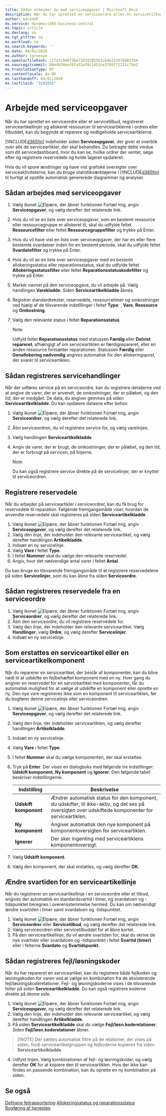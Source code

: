 ```yaml
---
title: Sådan arbejder du med serviceopgaver | Microsoft Docs
description: Når du har oprettet en serviceordre eller et servicetilbud, registreret serviceartikellinjer og allokeret ressourcer til serviceartiklerne i ordren eller tilbuddet, kan du begynde at reparere og vedligeholde serviceartiklerne.
author: SorenGP
ms.service: dynamics365-business-central
ms.topic: article
ms.devlang: na
ms.tgt_pltfrm: na
ms.workload: na
ms.search.keywords: ''
ms.date: 04/01/2020
ms.author: sgroespe
ms.openlocfilehash: c1fafc84bf3b473d7d195563cbde232078483764
ms.sourcegitcommit: 88e4b30eaf6fa32af0c1452ce2f85ff1111c75e2
ms.translationtype: HT
ms.contentlocale: da-DK
ms.lasthandoff: 04/01/2020
ms.locfileid: "3192551"
---
```

# <a name="work-on-service-tasks"></a>Arbejde med serviceopgaver
Når du har oprettet en serviceordre eller et servicetilbud, registreret serviceartikellinjer og allokeret ressourcer til serviceartiklerne i ordren eller tilbuddet, kan du begynde at reparere og vedligeholde serviceartiklerne.  

[!INCLUDE[d365fin](includes/d365fin_md.md)] indeholder siden **Serviceopgaver**, der giver et overblik over alle de serviceartikler, der skal behandles. Du betragte dette vindue som dit servicedashboard, hvor du kan se, hvilke ordrer der venter, søge efter og registrere reservedele og holde lageret opdateret.  

Hvis du vil spore ændringer og have vist grafiske oversigter over serviceaktiviteterne, kan du bruge statistikværktøjerne i [!INCLUDE[d365fin](includes/d365fin_md.md)] til hurtigt at opstille automatisk genererede diagrammer og analyser.  

## <a name="to-work-on-a-service-task"></a>Sådan arbejdes med serviceopgaver  
1. Vælg ikonet ![Elpære, der åbner funktionen Fortæl mig](media/ui-search/search_small.png "Fortæl mig, hvad du vil foretage dig"), angiv **Serviceopgaver**, og vælg derefter det relaterede link.
2. Hvis du vil se en liste over serviceopgaver, som en bestemt ressource eller ressourcegruppe er allokeret til, skal du udfylde feltet **Ressourcefilter** eller feltet **Ressourcegruppefilter** og trykke på Enter.  
3. Hvis du vil have vist en liste over serviceopgaver, der har en eller flere bestemte svardatoer inden for en bestemt periode, skal du udfylde feltet **Svardatofilter** og trykke på Enter.  
4. Hvis du vil se en liste over serviceopgaver med en bestemt allokeringsstatus eller reparationsstatus, skal du udfylde feltet **Allokeringsstatusfilter** eller feltet **Reparationsstatuskodefilter** og trykke på Enter.  
5. Markér navnet på den serviceopgave, du vil arbejde på. Vælg handlingen **Varekladde**. Siden **Serviceartikelkladde** åbnes.  
6. Registrer standardtekster, reservedele, ressourcetimer og omkostninger ved hjælp af de tilsvarende indstillinger i feltet **Type**: <Blank>, **Vare**, **Ressource** og **Omkostning**.  
7. Vælg den relevante status i feltet **Reparationsstatus**.  

   > [!NOTE]  
   >  Udfyld feltet **Reparationsstatus** med statussen **Færdig** eller **Delvist repareret**, afhængigt af om serviceartiklen er færdigrepareret, eller en anden ressource fortsætter reparationen. Statussen **Færdig** eller **Genallokering nødvendig** angives automatisk for den allokeringspost, der svarer til serviceartiklen.  

## <a name="to-register-service-operations"></a>Sådan registreres servicehandlinger  
Når der udføres service på en serviceordre, kan du registrere detaljerne ved at angive de varer, der er anvendt, de omkostninger, der er påløbet, og den tid, der er medgået. De data, du angiver gemmes på siden **Serviceartikelkladde**. Du kan opdatere dataene efter behov.

1. Vælg ikonet ![Elpære, der åbner funktionen Fortæl mig](media/ui-search/search_small.png "Fortæl mig, hvad du vil foretage dig"), angiv **Serviceordrer**, og vælg derefter det relaterede link.  
2. Åbn serviceordren, du vil registrere service for, og vælg varelinjen.  
3. Vælg handlingen **Serviceartikelkladde**  
4. Angiv de varer, der er brugt, de omkostninger, der er påløbet, og den tid, der er forbrugt på servicen, på linjerne.  

   > [!NOTE]  
   >  Du kan også registrere service direkte på de servicelinjer, der er knyttet til serviceordren.  

## <a name="to-register-spare-parts"></a>Registrere reservedele  
Når du arbejder på serviceartikler i serviceordrer, kan du få brug for reservedele til reparation. Følgende fremgangsmåde viser, hvordan de anvendte reservedele skal registreres på siden **Serviceartikelkladde**.  

1. Vælg ikonet ![Elpære, der åbner funktionen Fortæl mig](media/ui-search/search_small.png "Fortæl mig, hvad du vil foretage dig"), angiv **Serviceopgaver**, og vælg derefter det relaterede link.
2. Vælg den linje, der indeholder den relevante serviceartikel, og vælg derefter handlingen **Artikelkladde**.  
3. Indsæt en ny servicelinje.  
4. Vælg **Vare** i feltet **Type**.  
5. I feltet **Nummer** skal du vælge den relevante reservedel.  
6. Angiv, hvor det nødvendige antal varer i feltet **Antal**.  

 Du kan bruge en tilsvarende fremgangsmåde til at registrere reservedelene på siden **Servicelinjer**, som du kan åbne fra siden **Serviceordre**.  

## <a name="to-register-spare-parts-from-a-service-order"></a>Sådan registreres reservedele fra en serviceordre  
1. Vælg ikonet ![Elpære, der åbner funktionen Fortæl mig](media/ui-search/search_small.png "Fortæl mig, hvad du vil foretage dig"), angiv **Serviceordrer**, og vælg derefter det relaterede link.  
2. Åbn den serviceordre, du vil registrere reservedele for.  
3. Vælg den linje, der indeholder den relevante serviceartikel. Vælg **Handlinger**, vælg **Ordre**, og vælg derefter **Servicelinjer**.  
4. Indsæt en ny servicelinje.  

## <a name="to-replace-a-service-item-or-a-service-item-component"></a>Som erstattes en serviceartikel eller en serviceartikelkomponent  
Når du reparerer en serviceartikel, der består af komponenter, kan du blive nødt til at udskifte en fejlbehæftet komponent med en ny. Hver gang du angiver en reservedel for en serviceartikel med komponenter, får du automatisk mulighed for at vælge at udskifte en komponent eller oprette en ny. Den nye vare registreres ikke som en komponent til serviceartiklen, før du bogfører denne servicelinje eller serviceordren.

1. Vælg ikonet ![Elpære, der åbner funktionen Fortæl mig](media/ui-search/search_small.png "Fortæl mig, hvad du vil foretage dig"), angiv **Serviceopgaver**, og vælg derefter det relaterede link.
2. Vælg den linje, der indeholder serviceartiklen, og vælg derefter handlingen **Artikelkladde**.  
3. Indsæt en ny servicelinje.  
4. Vælg **Vare** i feltet **Type**.  
5. I feltet **Nummer** skal du vælge komponenten, der skal erstattes.  
6. Tryk på **Enter**. Der vises en dialogboks med følgende tre indstillinger: **Udskift komponent**, **Ny komponent** og **Ignorer**. Den følgende tabel beskriver indstillingerne.  

    |Indstilling | Beskrivelse|  
    |----------------------------------|---------------------------------------|  
    |**Udskift komponent**|Ændrer automatisk status for den komponent, du udskifter, til ikke-aktiv, og det ses på oversigten over udskiftede komponenter for serviceartiklen.|  
    |**Ny komponent**|Angiver automatisk den nye komponent på komponentoversigten for serviceartiklen.|  
    |**Ignorer**|Der sker ingenting med serviceartiklens komponentoversigt.|  

7. Vælg **Udskift komponent**.  
8. Vælg den komponent, der skal erstattes, og vælg derefter **OK**.  

## <a name="to-change-the-response-time-for-a-service-item-line"></a>Ændre svartiden for en serviceartikellinje  
Når du registrerer en serviceartikellinje i en serviceordre eller et tilbud, angives der automatisk en standardsvartid i timer, og svardatoen og -tidspunktet beregnes i overensstemmelse hermed. Du kan om nødvendigt ændre svartiden i timer samt svardatoen og -tidspunktet.  

1. Vælg ikonet ![Elpære, der åbner funktionen Fortæl mig](media/ui-search/search_small.png "Fortæl mig, hvad du vil foretage dig"), angiv **Serviceordrer** eller **Servicetilbud**, og vælg derefter det relaterede link.  
2. Vælg serviceordren eller servicetilbuddet for at åbne kortet.  
3. På den serviceartikellinje, du vil ændre svartiden for, skal du skrive de nye svartider eller svardatoen og -tidspunktet i feltet **Svartid (timer)** eller i felterne **Svardato** og **Svartidspunkt**.  

## <a name="to-register-faultresolution-codes"></a>Sådan registreres fejl/løsningskoder  
Når du har repareret en serviceartikel, kan du registrere både fejlkoden og løsningskoden for varen ved at vælge en kombination fra de eksisterende fejl/løsningskoderelationer. Fejl- og løsningskoderne vises i de tilsvarende felter på siden **Serviceartikelkladde**. Du kan også registrere koderne direkte på denne side.  

1. Vælg ikonet ![Elpære, der åbner funktionen Fortæl mig](media/ui-search/search_small.png "Fortæl mig, hvad du vil foretage dig"), angiv **Serviceopgaver**, og vælg derefter det relaterede link.
2. Vælg den linje, der indeholder den relevante serviceartikel, og vælg derefter handlingen **Artikelkladde**.  
3. På siden **Serviceartikelkladde** skal du vælge **Fejl/løsn.koderelationer**. Siden **Fejl/løsn.koderelationer** åbner.  

  >  [!NOTE]
  >  Der sættes automatisk filtre på de relationer, der vises på siden, fordi serviceartikelgruppen og fejlkoderne kopieres fra siden **Serviceartikelkladde**.  

4. Udfyld linjen. Vælg kombinationen af fejl- og løsningskoder, og vælg derefter **OK** for at kopiere den til serviceartiklen. Hvis der ikke kan findes en passende kombination, kan du oprette en ny kombination på siden.  

## <a name="see-also"></a>Se også  
[Definere fejlrapportering](service-how-setup-fault-reporting.md)
[Allokeringsstatus og reparationsstatus](service-allocation-status-and-repair-status.md)  
[Bogføring af tjenesten](service-service-posting.md)  
